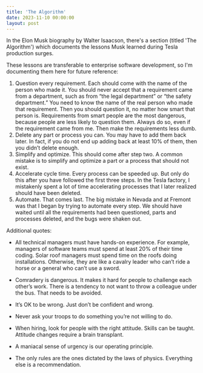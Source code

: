 ```yaml
---
title: 'The Algorithm'
date: 2023-11-10 00:00:00
layout: post
---
```


In the Elon Musk biography by Walter Isaacson, there's a section (titled 'The Algorithm') which documents the lessons Musk learned during Tesla production surges. 

These lessons are transferable to enterprise software development, so I'm documenting them here for future reference: 

1. Question every requirement. Each should come with the name of the person who made it. You should never accept that a requirement came from a department, such as from “the legal department” or “the safety department.” You need to know the name of the real person who made that requirement. Then you should question it, no matter how smart that person is. Requirements from smart people are the most dangerous, because people are less likely to question them. Always do so, even if the requirement came from me. Then make the requirements less dumb. 
2. Delete any part or process you can. You may have to add them back later. In fact, if you do not end up adding back at least 10% of them, then you didn’t delete enough. 
3. Simplify and optimize. This should come after step two. A common mistake is to simplify and optimize a part or a process that should not exist. 
4. Accelerate cycle time. Every process can be speeded up. But only do this after you have followed the first three steps. In the Tesla factory, I mistakenly spent a lot of time accelerating processes that I later realized should have been deleted. 
5. Automate. That comes last. The big mistake in Nevada and at Fremont was that I began by trying to automate every step. We should have waited until all the requirements had been questioned, parts and processes deleted, and the bugs were shaken out.


Additional quotes:

* All technical managers must have hands-on experience. For example, managers of software teams must spend at least 20% of their time coding. Solar roof managers must spend time on the roofs doing installations. Otherwise, they are like a cavalry leader who can’t ride a horse or a general who can’t use a sword. 

* Comradery is dangerous. It makes it hard for people to challenge each other’s work. There is a tendency to not want to throw a colleague under the bus. That needs to be avoided. 

* It’s OK to be wrong. Just don’t be confident and wrong. 

* Never ask your troops to do something you’re not willing to do. 

* When hiring, look for people with the right attitude. Skills can be taught. Attitude changes require a brain transplant. 

* A maniacal sense of urgency is our operating principle. 

* The only rules are the ones dictated by the laws of physics. Everything else is a recommendation.